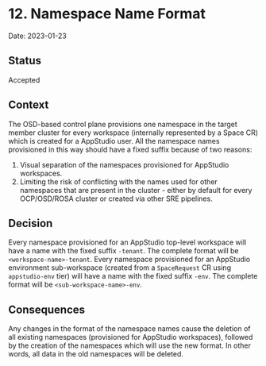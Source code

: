 # 12. Namespace Name Format

Date: 2023-01-23

## Status

Accepted

## Context

The OSD-based control plane provisions one namespace in the target member cluster for every workspace (internally represented by a Space CR) which is created for a AppStudio user. All the namespace names provisioned in this way should have a fixed suffix because of two reasons:
1. Visual separation of the namespaces provisioned for AppStudio workspaces.
2. Limiting the risk of conflicting with the names used for other namespaces that are present in the cluster - either by default for every OCP/OSD/ROSA cluster or created via other SRE pipelines.

## Decision

Every namespace provisioned for an AppStudio top-level workspace will have a name with the fixed suffix `-tenant`. The complete format will be `<workspace-name>-tenant`.
Every namespace provisioned for an AppStudio environment sub-workspace (created from a `SpaceRequest` CR using `appstudio-env` tier) will have a name with the fixed suffix `-env`. The complete format will be `<sub-workspace-name>-env`.

## Consequences

Any changes in the format of the namespace names cause the deletion of all existing namespaces (provisioned for AppStudio workspaces), followed by the creation of the namespaces which will use the new format. In other words, all data in the old namespaces will be deleted.
